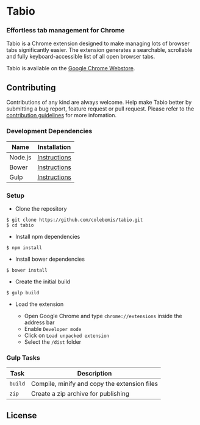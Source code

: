 # Tabio

### Effortless tab management for Chrome

Tabio is a Chrome extension designed to make managing lots of browser tabs significantly easier. The extension generates a searchable, scrollable and fully keyboard-accessible list of all open browser tabs.

Tabio is available on the [Google Chrome Webstore](https://chrome.google.com/webstore/detail/tabio/bgbhfmeabcmpjblimfddkeikogidjhao).

## Contributing

Contributions of any kind are always welcome. Help make Tabio better by submitting a bug report, feature request or pull request. Please refer to the [contribution guidelines](CONTRIBUTING.md) for more infomation.

### Development Dependencies

| Name    | Installation                                                                       |
|---------|------------------------------------------------------------------------------------|
| Node.js | [Instructions](http://nodejs.org/download/)                                        |
| Bower   | [Instructions](http://bower.io/#install-bower)                                     |
| Gulp    | [Instructions](https://github.com/gulpjs/gulp/blob/master/docs/getting-started.md) |

### Setup

* Clone the repository

```
$ git clone https://github.com/colebemis/tabio.git
$ cd tabio
```

* Install npm dependencies

```
$ npm install
```

* Install bower dependencies

```
$ bower install
```

* Create the initial build

```
$ gulp build
```

* Load the extension

  - Open Google Chrome and type `chrome://extensions` inside the address bar
  - Enable `Developer mode`
  - Click on `Load unpacked extension`
  - Select the `/dist` folder

### Gulp Tasks

| Task    | Description                                   |
|---------|-----------------------------------------------|
| `build` | Compile, minify and copy the extension files  |
| `zip`   | Create a zip archive for publishing           |

## License
